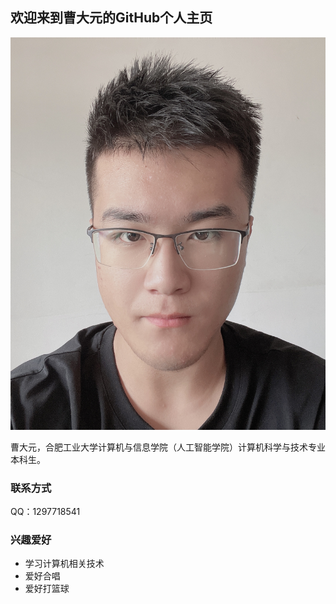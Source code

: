 ## 欢迎来到曹大元的GitHub个人主页

![头像](https://github.com/CdyUp/cdyup.github.io/blob/main/IMG_2172%202.jpg)

曹大元，合肥工业大学计算机与信息学院（人工智能学院）计算机科学与技术专业本科生。

### 联系方式

QQ：1297718541

### 兴趣爱好

* 学习计算机相关技术
* 爱好合唱
* 爱好打篮球
